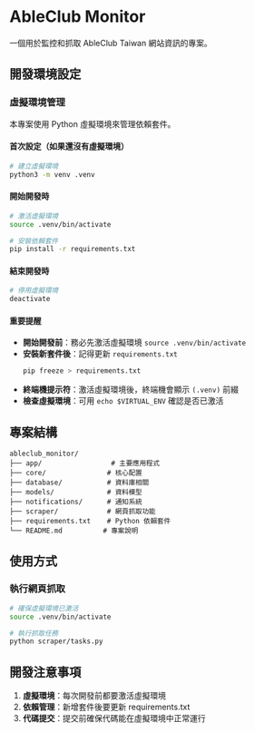 # AbleClub Monitor

一個用於監控和抓取 AbleClub Taiwan 網站資訊的專案。

## 開發環境設定

### 虛擬環境管理

本專案使用 Python 虛擬環境來管理依賴套件。

#### 首次設定（如果還沒有虛擬環境）
```bash
# 建立虛擬環境
python3 -m venv .venv
```

#### 開始開發時
```bash
# 激活虛擬環境
source .venv/bin/activate

# 安裝依賴套件
pip install -r requirements.txt
```

#### 結束開發時
```bash
# 停用虛擬環境
deactivate
```

#### 重要提醒
- **開始開發前**：務必先激活虛擬環境 `source .venv/bin/activate`
- **安裝新套件後**：記得更新 `requirements.txt`
  ```bash
  pip freeze > requirements.txt
  ```
- **終端機提示符**：激活虛擬環境後，終端機會顯示 `(.venv)` 前綴
- **檢查虛擬環境**：可用 `echo $VIRTUAL_ENV` 確認是否已激活

## 專案結構

```
ableclub_monitor/
├── app/                 # 主要應用程式
├── core/               # 核心配置
├── database/           # 資料庫相關
├── models/             # 資料模型
├── notifications/      # 通知系統
├── scraper/            # 網頁抓取功能
├── requirements.txt    # Python 依賴套件
└── README.md          # 專案說明
```

## 使用方式

### 執行網頁抓取
```bash
# 確保虛擬環境已激活
source .venv/bin/activate

# 執行抓取任務
python scraper/tasks.py
```

## 開發注意事項

1. **虛擬環境**：每次開發前都要激活虛擬環境
2. **依賴管理**：新增套件後要更新 requirements.txt
3. **代碼提交**：提交前確保代碼能在虛擬環境中正常運行
